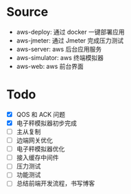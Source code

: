 # Source

- aws-deploy: 通过 docker 一键部署应用
- aws-jmeter: 通过 Jmeter 完成压力测试
- aws-server: aws 后台应用服务
- aws-simulator: aws 终端模拟器
- aws-web: aws 前台界面

# Todo

- [x] QOS 和 ACK 问题
- [x] 电子秤模拟器初步完成
- [ ] 主从复制
- [ ] 边端网关优化
- [ ] 电子秤模拟器优化
- [ ] 接入缓存中间件
- [ ] 压力测试
- [ ] 功能测试
- [ ] 总结前端开发流程，书写博客
